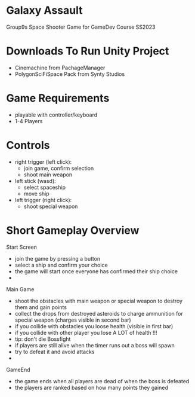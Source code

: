 # Galaxy Assault
Group9s Space Shooter Game for GameDev Course SS2023

# Downloads To Run Unity Project
- Cinemachine from PachageManager
- PolygonSciFiSpace Pack from Synty Studios

# Game Requirements
- playable with controller/keyboard
- 1-4 Players

# Controls
- right trigger (left click):
  - join game, confirm selection
  - shoot main weapon
- left stick (wasd):
  - select spaceship
  - move ship 
- left trigger (right click):
  - shoot special weapon

# Short Gameplay Overview

Start Screen
- join the game by pressing a button
- select a ship and confirm your choice
- the game will start once everyone has confirmed their ship choice
- 
Main Game
- shoot the obstacles with main weapon or special weapon to destroy them and gain points
- collect the drops from destroyed asteroids to charge ammunition for special weapon (charges visible in second bar)
- if you collide with obstacles you loose health (visible in first bar)
- if you collide with other player you lose A LOT of health !!!
- tip: don't die
Bossfight
- if players are still alive when the timer runs out a boss will spawn
- try to defeat it and avoid attacks
- 
GameEnd
- the game ends when all players are dead of when the boss is defeated
- the players are ranked based on how many points they gained
